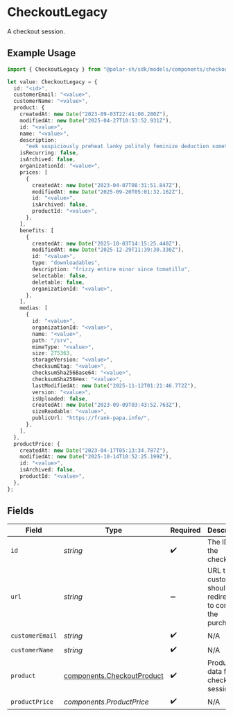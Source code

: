 # CheckoutLegacy

A checkout session.

## Example Usage

```typescript
import { CheckoutLegacy } from "@polar-sh/sdk/models/components/checkoutlegacy.js";

let value: CheckoutLegacy = {
  id: "<id>",
  customerEmail: "<value>",
  customerName: "<value>",
  product: {
    createdAt: new Date("2023-09-03T22:41:08.280Z"),
    modifiedAt: new Date("2025-04-27T10:53:52.931Z"),
    id: "<value>",
    name: "<value>",
    description:
      "eek suspiciously preheat lanky politely feminize deduction sometimes",
    isRecurring: false,
    isArchived: false,
    organizationId: "<value>",
    prices: [
      {
        createdAt: new Date("2023-04-07T08:31:51.847Z"),
        modifiedAt: new Date("2025-09-20T05:01:32.162Z"),
        id: "<value>",
        isArchived: false,
        productId: "<value>",
      },
    ],
    benefits: [
      {
        createdAt: new Date("2025-10-03T14:15:25.440Z"),
        modifiedAt: new Date("2025-12-29T11:39:30.330Z"),
        id: "<value>",
        type: "downloadables",
        description: "frizzy entire minor since tomatillo",
        selectable: false,
        deletable: false,
        organizationId: "<value>",
      },
    ],
    medias: [
      {
        id: "<value>",
        organizationId: "<value>",
        name: "<value>",
        path: "/srv",
        mimeType: "<value>",
        size: 275363,
        storageVersion: "<value>",
        checksumEtag: "<value>",
        checksumSha256Base64: "<value>",
        checksumSha256Hex: "<value>",
        lastModifiedAt: new Date("2025-11-12T01:21:46.772Z"),
        version: "<value>",
        isUploaded: false,
        createdAt: new Date("2023-09-09T03:43:52.763Z"),
        sizeReadable: "<value>",
        publicUrl: "https://frank-papa.info/",
      },
    ],
  },
  productPrice: {
    createdAt: new Date("2023-04-17T05:13:34.787Z"),
    modifiedAt: new Date("2025-10-14T10:52:25.199Z"),
    id: "<value>",
    isArchived: false,
    productId: "<value>",
  },
};
```

## Fields

| Field                                                                    | Type                                                                     | Required                                                                 | Description                                                              |
| ------------------------------------------------------------------------ | ------------------------------------------------------------------------ | ------------------------------------------------------------------------ | ------------------------------------------------------------------------ |
| `id`                                                                     | *string*                                                                 | :heavy_check_mark:                                                       | The ID of the checkout.                                                  |
| `url`                                                                    | *string*                                                                 | :heavy_minus_sign:                                                       | URL the customer should be redirected to complete the purchase.          |
| `customerEmail`                                                          | *string*                                                                 | :heavy_check_mark:                                                       | N/A                                                                      |
| `customerName`                                                           | *string*                                                                 | :heavy_check_mark:                                                       | N/A                                                                      |
| `product`                                                                | [components.CheckoutProduct](../../models/components/checkoutproduct.md) | :heavy_check_mark:                                                       | Product data for a checkout session.                                     |
| `productPrice`                                                           | *components.ProductPrice*                                                | :heavy_check_mark:                                                       | N/A                                                                      |